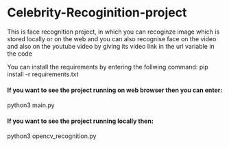 # Celebrity-Recoginition-project
This is face recognition project, in which you can recoginze image which is stored locally or on the web and you can also recognise face on the video and also on the youtube video by giving its video link in the url variable in the code

You can install the requirements by entering the follwing command:
pip install -r requirements.txt

#### If you want to see the project running on web browser then you can enter:
python3 main.py

#### If you want to see the project running locally then:
python3 opencv_recognition.py
